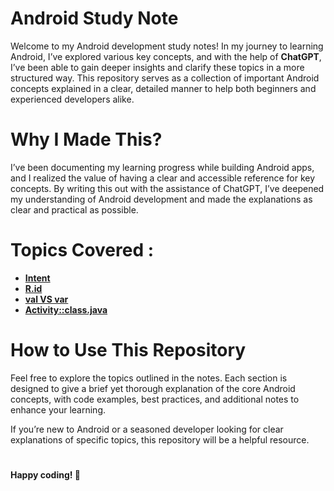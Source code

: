 # Android Study Note
Welcome to my Android development study notes! In my journey to learning Android, I’ve explored various key concepts, and with the help of **ChatGPT**, I’ve been able to gain deeper insights and clarify these topics in a more structured way. This repository serves as a collection of important Android concepts explained in a clear, detailed manner to help both beginners and experienced developers alike.

# Why I Made This?
I’ve been documenting my learning progress while building Android apps, and I realized the value of having a clear and accessible reference for key concepts. By writing this out with the assistance of ChatGPT, I’ve deepened my understanding of Android development and made the explanations as clear and practical as possible.

# Topics Covered :
- [**Intent**](https://github.com/DongyoonKim-Roy/AndroidNote/blob/main/Intent.md) 
- [**R.id**](https://github.com/DongyoonKim-Roy/AndroidNote/blob/main/R.id.md) 
- [**val VS var**](https://github.com/DongyoonKim-Roy/AndroidNote/blob/main/val%20VS%20var.md)
- [**Activity::class.java**](https://github.com/DongyoonKim-Roy/AndroidNote/blob/main/Activity%3A%3Aclass.java.md)

# How to Use This Repository
Feel free to explore the topics outlined in the notes. Each section is designed to give a brief yet thorough explanation of the core Android concepts, with code examples, best practices, and additional notes to enhance your learning.

If you’re new to Android or a seasoned developer looking for clear explanations of specific topics, this repository will be a helpful resource.

#
**Happy coding! 🌟**
#
